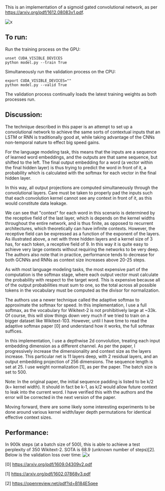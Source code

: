 This is an implementation of a sigmoid gated convolutional network, as per https://arxiv.org/pdf/1612.08083v1.pdf.

![x](https://raw.githubusercontent.com/astanway/gated-conv-nets/master/gcnn.gif)

## To run:
Run the training process on the GPU:
```
unset CUDA_VISIBLE_DEVICES
python model.py --train True
```

Simultaneously run the validation process on the CPU:
```
export CUDA_VISIBLE_DEVICES=""
python model.py --valid True
```
The validation process continually loads the latest training weights as both processes run.

## Discussion:
  The technique described in this paper is an attempt to set up a convolutional network to achieve the same sorts of contextual inputs that an LSTM or RNN is traditionally good at, while taking advantage of the CNNs non-temporal nature to effect big speed gains. 
  
  For the language modeling task, this means that the inputs are a sequence of learned word embeddings, and the outputs are that same sequence, but shifted to the left. The final output embedding for a word (a vector within the final hidden layer) is thus trying to predict the word in front of it, a probability which is calculated with the softmax for each vector in the final hidden layer.

  In this way, all output projections are computed simultaneously through the convolutional layers. Care must be taken to properly pad the inputs such that each convolution kernel cannot see any context in front of it, as this would constitute data leakage.
  
  We can see that "context" for each word in this scenario is determined by the receptive field of the last layer, which is depends on the kernel widths throughout the entire network, and is thus finite, as opposed to recurrent architectures, which theoretically can have infinite contexts. However, the receptive field can be expressed as a function of the exponent of the layers. As illustrated above, a net with three hidden layers and a kernel size of 3 has, for each token, a receptive field of 9. In this way it is quite easy to achieve very large contexts without requiring the networks to be very deep. The authors also note that in practice, performance tends to decrease for both GCNNs and RNNs as context size increases above 20-25 steps. 

  As with most language modeling tasks, the most expensive part of the computation is the softmax stage, where each output vector must calculate the probability with respect to the target word. This is expensive because all of the output probabilities must sum to one, so the total across all possible tokens in the vocabulary must be computed as the divisor for normalization. 
  
  The authors use a newer technique called the adaptive softmax to approximate the softmax for speed. In this implementation, I use a full softmax, as the vocabulary for Wikitext-2 is not prohibitively large at ~33k. Of course, this will slow things down very much if we tried to train on a bigger dataset like Wikitext-103. However, until I have time to read the adaptive softmax paper [0] and understand how it works, the full softmax suffices.
  
  In this implementation, I use a depthwise 2d convolution, treating each input embedding dimension as a different channel. As per the paper, I progressively increase the dimensionality and context size as the layers increase. This particular net is 11 layers deep, with 2 residual layers, and an output embedding projection of 256 dimensions. The sequence length is set at 25. I use weight normalization [1], as per the paper. The batch size is set to 500.
  
  Note: In the original paper, the initial sequence padding is listed to be k/2 (k= kernel width). It should in fact be k-1, as k/2 would allow future context to leak into the current word. I have verified this with the authors and the error will be corrected in the next version of the paper.
  
  Moving forward, there are some likely some interesting experiments to be done around various kernel width/layer depth permutations for identical effective context sizes.
 
## Performance: 
In 900k steps (at a batch size of 500), this is able to achieve a test perplexity of 350 Wikitext-2. SOTA is 68.9 (unknown number of steps)[2]. Below is the validation loss over time:
![x](https://raw.githubusercontent.com/astanway/gated-conv-nets/master/validation_loss.png)


[0] https://arxiv.org/pdf/1609.04309v2.pdf

[1] https://arxiv.org/pdf/1602.07868v3.pdf

[2] https://openreview.net/pdf?id=B184E5qee